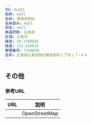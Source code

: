 ```yaml
---
ID: 5Lpk1
総称: null
名称: 黄魂彦神社
名称読み: null
別名: null
都道府県: 広島県
区域: 広島市
緯度: 34.3780836
経度: 132.426814
郵便番号: 7330036
住所: 広島県広島市西区観音新町１丁目１７−４４
---
```


## その他

### 参考URL

| URL | 説明          |
| --- | ------------- |
|     | OpenStreetMap |
